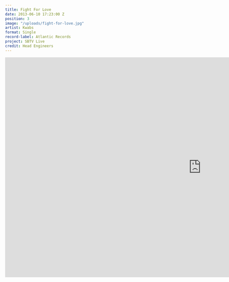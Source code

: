 ```yaml
---
title: Fight For Love
date: 2013-06-10 17:23:00 Z
position: 3
image: "/uploads/fight-for-love.jpg"
artist: Kwabs
format: Single
record-label: Atlantic Records
project: SBTV Live
credit: Head Engineers
---
```


<div class="responsive-embed  widescreen">
  <iframe width="1280" height="720" src="https://www.youtube.com/embed/6PCyKwSFrwg?rel=0&amp;showinfo=0" frameborder="0" allowfullscreen></iframe>
</div>